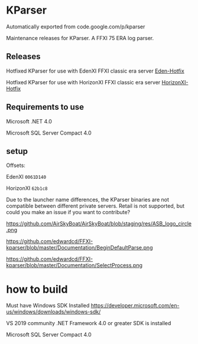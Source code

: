 # KParser
Automatically exported from code.google.com/p/kparser

Maintenance releases for KParser. A FFXI 75 ERA log parser.

## Releases
Hotfixed KParser for use with EdenXI FFXI classic era server [Eden-Hotfix](https://github.com/poroburu/kparser/releases/tag/Eden-Hotfix)

Hotfixed KParser for use with HorizonXI FFXI classic era server [HorizonXI-Hotfix](https://github.com/poroburu/kparser/releases/tag/HorizonXI-Hotfix)

## Requirements to use
Microsoft .NET 4.0

Microsoft SQL Server Compact 4.0

## setup
Offsets: 

EdenXI `0061D140`

HorizonXI `62b1c8`

Due to the launcher name differences, the KParser binaries are not compatible between different private servers. 
Retail is not supported, but could you make an issue if you want to contribute?

https://github.com/AirSkyBoat/AirSkyBoat/blob/staging/res/ASB_logo_circle.png

https://github.com/edwardcd/FFXI-kparser/blob/master/Documentation/BeginDefaultParse.png

https://github.com/edwardcd/FFXI-kparser/blob/master/Documentation/SelectProcess.png

# how to build
Must have Windows SDK Installed
https://developer.microsoft.com/en-us/windows/downloads/windows-sdk/

VS 2019 community
.NET Framework 4.0 or greater SDK is installed

Microsoft SQL Server Compact 4.0

